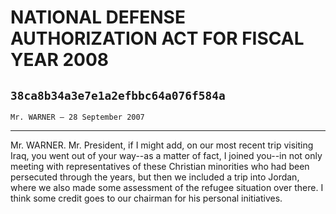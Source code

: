 # NATIONAL DEFENSE AUTHORIZATION ACT FOR FISCAL YEAR 2008
## `38ca8b34a3e7e1a2efbbc64a076f584a`
`Mr. WARNER — 28 September 2007`

---


Mr. WARNER. Mr. President, if I might add, on our most recent trip 
visiting Iraq, you went out of your way--as a matter of fact, I joined 
you--in not only meeting with representatives of these Christian 
minorities who had been persecuted through the years, but then we 
included a trip into Jordan, where we also made some assessment of the 
refugee situation over there. I think some credit goes to our chairman 
for his personal initiatives.